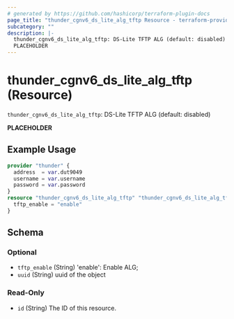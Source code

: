 ```yaml
---
# generated by https://github.com/hashicorp/terraform-plugin-docs
page_title: "thunder_cgnv6_ds_lite_alg_tftp Resource - terraform-provider-thunder"
subcategory: ""
description: |-
  thunder_cgnv6_ds_lite_alg_tftp: DS-Lite TFTP ALG (default: disabled)
  PLACEHOLDER
---
```


# thunder_cgnv6_ds_lite_alg_tftp (Resource)

`thunder_cgnv6_ds_lite_alg_tftp`: DS-Lite TFTP ALG (default: disabled)

__PLACEHOLDER__

## Example Usage

```terraform
provider "thunder" {
  address  = var.dut9049
  username = var.username
  password = var.password
}
resource "thunder_cgnv6_ds_lite_alg_tftp" "thunder_cgnv6_ds_lite_alg_tftp" {
  tftp_enable = "enable"
}
```

<!-- schema generated by tfplugindocs -->
## Schema

### Optional

- `tftp_enable` (String) 'enable': Enable ALG;
- `uuid` (String) uuid of the object

### Read-Only

- `id` (String) The ID of this resource.


